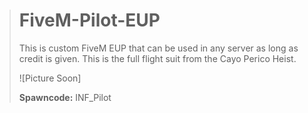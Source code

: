> # FiveM-Pilot-EUP
> This is custom FiveM EUP that can be used in any server as long as credit is given. This is the full flight suit from the Cayo Perico Heist.
> 
>  ![Picture Soon]
> 
> **Spawncode:** INF_Pilot

